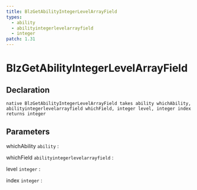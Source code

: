 ```yaml
---
title: BlzGetAbilityIntegerLevelArrayField
types:
  - ability
  - abilityintegerlevelarrayfield
  - integer
patch: 1.31
---
```


# BlzGetAbilityIntegerLevelArrayField

## Declaration

```jass
native BlzGetAbilityIntegerLevelArrayField takes ability whichAbility, abilityintegerlevelarrayfield whichField, integer level, integer index returns integer
```

## Parameters
whichAbility `ability`
: 

whichField `abilityintegerlevelarrayfield`
: 

level `integer`
: 

index `integer`
: 
